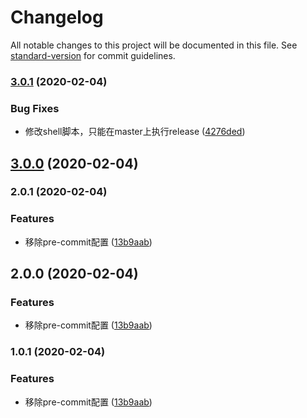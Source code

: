 # Changelog

All notable changes to this project will be documented in this file. See [standard-version](https://github.com/conventional-changelog/standard-version) for commit guidelines.

### [3.0.1](https://github.com/chenliang123/learngit/compare/zh_v3.0.0...zh_v3.0.1) (2020-02-04)


### Bug Fixes

* 修改shell脚本，只能在master上执行release ([4276ded](https://github.com/chenliang123/learngit/commit/4276ded4935208b628815331e1c197d6d0152363))

## [3.0.0](https://github.com/chenliang123/learngit/compare/zh_v2.0.1...zh_v3.0.0) (2020-02-04)

### 2.0.1 (2020-02-04)


### Features

* 移除pre-commit配置 ([13b9aab](https://github.com/chenliang123/learngit/commit/13b9aab818a6682ab54fff2c4cdaf1094b09f549))

## 2.0.0 (2020-02-04)


### Features

* 移除pre-commit配置 ([13b9aab](https://github.com/chenliang123/learngit/commit/13b9aab818a6682ab54fff2c4cdaf1094b09f549))

### 1.0.1 (2020-02-04)


### Features

* 移除pre-commit配置 ([13b9aab](https://github.com/chenliang123/learngit/commit/13b9aab818a6682ab54fff2c4cdaf1094b09f549))
